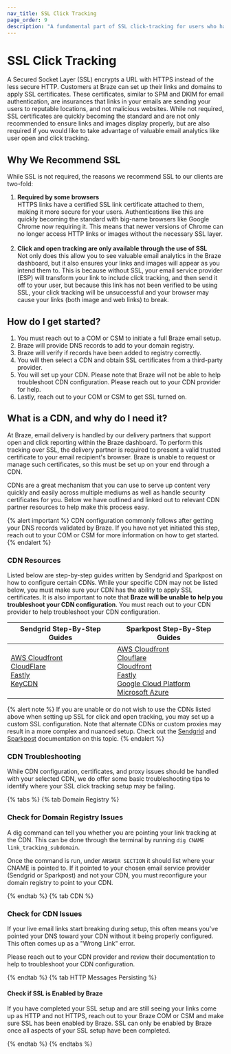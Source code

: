 ```yaml
---
nav_title: SSL Click Tracking
page_order: 9
description: "A fundamental part of SSL click-tracking for users who have HSTS, is getting a CDN configured to send the necessary security certificates required."
---
```


# SSL Click Tracking

A Secured Socket Layer (SSL) encrypts a URL with HTTPS instead of the less secure HTTP. Customers at Braze can set up their links and domains to apply SSL certificates. These certificates, similar to SPM and DKIM for email authentication, are insurances that links in your emails are sending your users to reputable locations, and not malicious websites. While not required, SSL certificates are quickly becoming the standard and are not only recommended to ensure links and images display properly, but are also required if you would like to take advantage of valuable email analytics like user open and click tracking.

## Why We Recommend SSL

While SSL is not required, the reasons we recommend SSL to our clients are two-fold:
1. __Required by some browsers__<br>HTTPS links have a certified SSL link certificate attached to them, making it more secure for your users. Authentications like this are quickly becoming the standard with big-name browsers like Google Chrome now requiring it. This means that newer versions of Chrome can no longer access HTTP links or images without the necessary SSL layer. <br><br>
2. __Click and open tracking are only available through the use of SSL__<br> Not only does this allow you to see valuable email analytics in the Braze dashboard, but it also ensures your links and images will appear as you intend them to. This is because without SSL, your email service provider (ESP) will transform your link to include click tracking, and then send it off to your user, but because this link has not been verified to be using SSL, your click tracking will be unsuccessful and your browser may cause your links (both image and web links) to break.

## How do I get started?
1. You must reach out to a COM or CSM to initiate a full Braze email setup.
2. Braze will provide DNS records to add to your domain registry.
3. Braze will verify if records have been added to registry correctly.
4. You will then select a CDN and obtain SSL certificates from a third-party provider. 
5. You will set up your CDN. Please note that Braze will not be able to help troubleshoot CDN configuration. Please reach out to your CDN provider for help.
6. Lastly, reach out to your COM or CSM to get SSL turned on.

## What is a CDN, and why do I need it?

At Braze, email delivery is handled by our delivery partners that support open and click reporting within the Braze dashboard. To perform this tracking over SSL, the delivery partner is required to present a valid trusted certificate to your email recipient's browser. Braze is unable to request or manage such certificates, so this must be set up on your end through a CDN.

CDNs are a great mechanism that you can use to serve up content very quickly and easily across multiple mediums as well as handle security certificates for you. Below we have outlined and linked out to relevant CDN partner resources to help make this process easy. 

{% alert important %}
CDN configuration commonly follows after getting your DNS records validated by Braze. If you have not yet initiated this step, reach out to your COM or CSM for more information on how to get started.
{% endalert %}

### CDN Resources

Listed below are step-by-step guides written by Sendgrid and Sparkpost on how to configure certain CDNs. While your specific CDN may not be listed below, you must make sure your CDN has the ability to apply SSL certificates. It is also important to note that __Braze will be unable to help you troubleshoot your CDN configuration__. You must reach out to your CDN provider to help troubleshoot your CDN configuration.

| Sendgrid Step-By-Step Guides | Sparkpost Step-By-Step Guides |
| -------- | --------- |
| [AWS Cloudfront](https://sendgrid.com/docs/ui/sending-email/universal-links/#setting-up-universal-links-using-cloudfront)<br>[CloudFlare](https://sendgrid.com/docs/ui/sending-email/content-delivery-networks/#using-cloudflare)<br>[Fastly](https://sendgrid.com/docs/ui/sending-email/content-delivery-networks/#using-fastly)<br>[KeyCDN](https://sendgrid.com/docs/ui/sending-email/content-delivery-networks/#using-keycdn) | [AWS Cloudfront](https://www.sparkpost.com/docs/tech-resources/enabling-https-engagement-tracking-on-sparkpost/#aws-create)<br>[Clouflare](https://www.sparkpost.com/docs/tech-resources/enabling-https-engagement-tracking-on-sparkpost/#step-by-step-guide-with-cloudflare)<br>[Cloudfront](https://www.sparkpost.com/docs/tech-resources/enabling-https-engagement-tracking-on-sparkpost/)<br>[Fastly](https://www.sparkpost.com/docs/tech-resources/enabling-https-engagement-tracking-on-sparkpost/#step-by-step-guide-with-fastly)<br>[Google Cloud Platform](https://www.sparkpost.com/docs/tech-resources/enabling-https-engagement-tracking-on-sparkpost/#gcp-create)<br>[Microsoft Azure](https://www.sparkpost.com/docs/tech-resources/enabling-https-engagement-tracking-on-sparkpost/#azure-create) |

{% alert note %}
If you are unable or do not wish to use the CDNs listed above when setting up SSL for click and open tracking, you may set up a custom SSL configuration. Note that alternate CDNs or custom proxies may result in a more complex and nuanced setup. Check out the [Sendgrid](https://sendgrid.com/docs/ui/account-and-settings/custom-ssl-configurations/) and [Sparkpost](https://www.sparkpost.com/docs/tech-resources/using-proxy-https-tracking-domain/) documentation on this topic.
{% endalert %}

### CDN Troubleshooting

While CDN configuration, certificates, and proxy issues should be handled with your selected CDN, we do offer some basic troubleshooting tips to identify where your SSL click tracking setup may be failing.

{% tabs %}
{% tab Domain Registry %}

### Check for Domain Registry Issues

A dig command can tell you whether you are pointing your link tracking at the CDN. This can be done through the terminal by running `dig CNAME link_tracking_subdomain`.

Once the command is run, under `ANSWER SECTION` it should list where your CNAME is pointed to. If it pointed to your chosen email service provider (Sendgrid or Sparkpost) and not your CDN, you must reconfigure your domain registry to point to your CDN.

{% endtab %}
{% tab CDN %}

### Check for CDN Issues

If your live email links start breaking during setup, this often means you've pointed your DNS toward your CDN without it being properly configured. This often comes up as a "Wrong Link" error.

Please reach out to your CDN provider and review their documentation to help to troubleshoot your CDN configuration.

{% endtab %}
{% tab HTTP Messages Persisting %}

#### Check if SSL is Enabled by Braze

If you have completed your SSL setup and are still seeing your links come up as HTTP and not HTTPS, reach out to your Braze COM or CSM and make sure SSL has been enabled by Braze. SSL can only be enabled by Braze once all aspects of your SSL setup have been completed.

{% endtab %}
{% endtabs %}